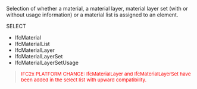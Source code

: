 ﻿Selection of whether a material, a material layer, material layer set (with or without usage information) or a material list is assigned to an element.

SELECT

* IfcMaterial
* IfcMaterialList
* IfcMaterialLayer
* IfcMaterialLayerSet
* IfcMaterialLayerSetUsage

> <font color="#FF0000" size="-1">IFC2x PLATFORM CHANGE: IfcMaterialLayer and IfcMaterialLayerSet have been added in the select list with upward compatibility.</font>
